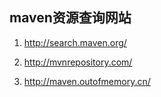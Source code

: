 

## maven资源查询网站

1. http://search.maven.org/

2. http://mvnrepository.com/
3. http://maven.outofmemory.cn/